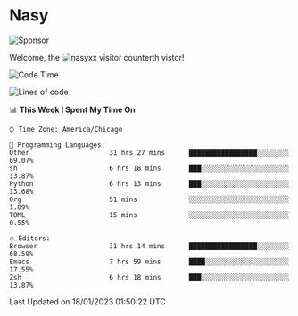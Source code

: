 # Nasy

<!--
<p align="center">
<img height="200" src="https://github-readme-stats.vercel.app/api?username=nasyxx&count_private=true&show_icons=true&theme=dracula&include_all_commits=true"/>
<img height="200" src="https://github-readme-stats.vercel.app/api/top-langs/?username=nasyxx&theme=dracula&hide=html,jupyter+notebook&count_private=true&show_icons=true"/>
</p>

  
----------------
-->

![Sponsor](https://img.shields.io/static/v1.svg?label=Sponsor&message=%E2%9D%A4&logo=GitHub&style=flat&color=pink)
 
Welcome, the ![nasyxx visitor counter](https://count.getloli.com/get/@nasyxx?theme=rule34)th vistor!
 
<!--START_SECTION:waka-->
![Code Time](http://img.shields.io/badge/Code%20Time-3%2C115%20hrs%2046%20mins-blue)

![Lines of code](https://img.shields.io/badge/From%20Hello%20World%20I%27ve%20Written-5%20Million%20lines%20of%20code-blue)

📊 **This Week I Spent My Time On** 

```text
⌚︎ Time Zone: America/Chicago

💬 Programming Languages: 
Other                    31 hrs 27 mins      █████████████████░░░░░░░░   69.07% 
sh                       6 hrs 18 mins       ███░░░░░░░░░░░░░░░░░░░░░░   13.87% 
Python                   6 hrs 13 mins       ███░░░░░░░░░░░░░░░░░░░░░░   13.68% 
Org                      51 mins             ░░░░░░░░░░░░░░░░░░░░░░░░░   1.89% 
TOML                     15 mins             ░░░░░░░░░░░░░░░░░░░░░░░░░   0.55%

🔥 Editors: 
Browser                  31 hrs 14 mins      █████████████████░░░░░░░░   68.59% 
Emacs                    7 hrs 59 mins       ████░░░░░░░░░░░░░░░░░░░░░   17.55% 
Zsh                      6 hrs 18 mins       ███░░░░░░░░░░░░░░░░░░░░░░   13.87%

```


 Last Updated on 18/01/2023 01:50:22 UTC
<!--END_SECTION:waka-->

<!-- ![visitors](https://visitor-badge.laobi.icu/badge?page_id=nasyxx.nasyxx) -->
